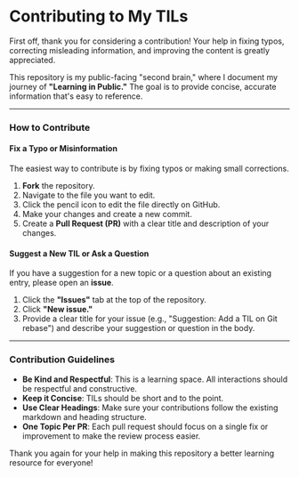 # Contributing to My TILs

First off, thank you for considering a contribution! Your help in fixing typos, correcting misleading information, and improving the content is greatly appreciated.

This repository is my public-facing "second brain," where I document my journey of **"Learning in Public."** The goal is to provide concise, accurate information that's easy to reference.

---

### How to Contribute

#### Fix a Typo or Misinformation

The easiest way to contribute is by fixing typos or making small corrections.

1.  **Fork** the repository.
2.  Navigate to the file you want to edit.
3.  Click the pencil icon to edit the file directly on GitHub.
4.  Make your changes and create a new commit.
5.  Create a **Pull Request (PR)** with a clear title and description of your changes.

#### Suggest a New TIL or Ask a Question

If you have a suggestion for a new topic or a question about an existing entry, please open an **issue**.

1.  Click the **"Issues"** tab at the top of the repository.
2.  Click **"New issue."**
3.  Provide a clear title for your issue (e.g., "Suggestion: Add a TIL on Git rebase") and describe your suggestion or question in the body.

---

### Contribution Guidelines

* **Be Kind and Respectful**: This is a learning space. All interactions should be respectful and constructive.
* **Keep it Concise**: TILs should be short and to the point.
* **Use Clear Headings**: Make sure your contributions follow the existing markdown and heading structure.
* **One Topic Per PR**: Each pull request should focus on a single fix or improvement to make the review process easier.

Thank you again for your help in making this repository a better learning resource for everyone!